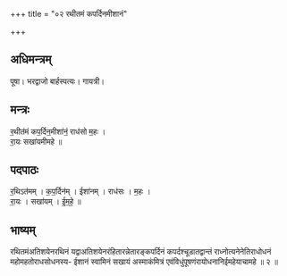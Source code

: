 +++
title = "०२ रथीतमं कपर्दिनमीशानं"

+++
## अधिमन्त्रम्
पूषा। भरद्वाजो बार्हस्पत्यः। गायत्री।

## मन्त्रः
र॒थीत॑मं कप॒र्दिन॒मीशा॑नं॒ राध॑सो म॒हः ।  
रा॒यः सखा॑यमीमहे ॥

## पदपाठः
र॒थिऽत॑मम् । क॒प॒र्दिन॑म् । ईशा॑नम् । राध॑सः । म॒हः ।  
रा॒यः । सखा॑यम् । ई॒म॒हे॒ ॥

## भाष्यम्
रथितमंअतिशयेनरथिनं यद्वाअतिशयेनरंहितारन्नेतारङ्कपर्दिनं कपर्दश्चूडातद्वान्तं राध्नोत्यनेनेतिराधोधनं महोमहतोराधसोधनस्य- ईशानं स्वामिनं सखायं अस्माकंमित्रं एवंविधुंपूषणंरायोधनानिईमहेयाचामहे ॥ २ ॥